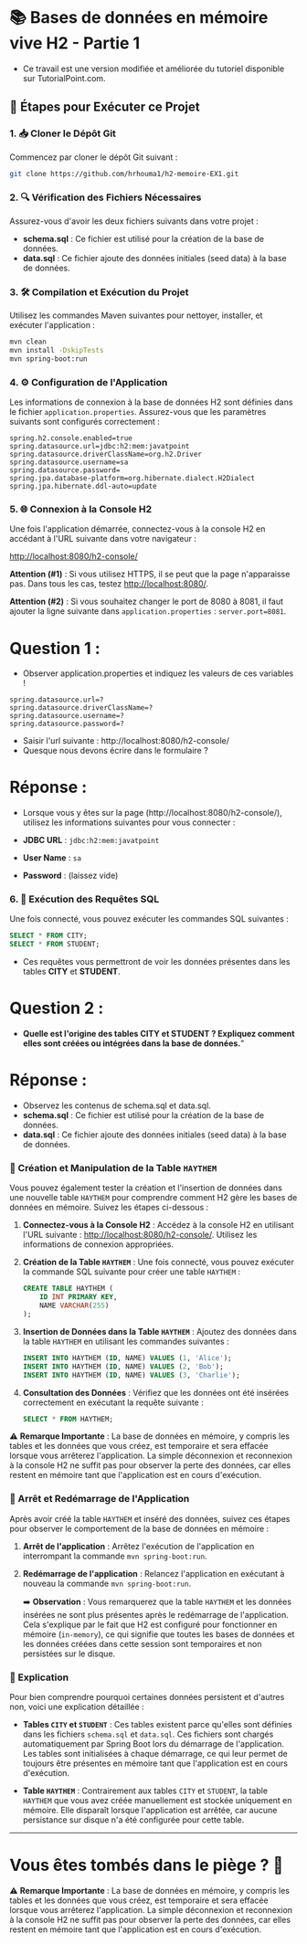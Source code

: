# 📚 Bases de données en mémoire vive H2 - Partie 1

- Ce travail est une version modifiée et améliorée du tutoriel disponible sur TutorialPoint.com.

## 🚀 Étapes pour Exécuter ce Projet

### 1. 📥 Cloner le Dépôt Git

Commencez par cloner le dépôt Git suivant :

```bash
git clone https://github.com/hrhouma1/h2-memoire-EX1.git
```

### 2. 🔍 Vérification des Fichiers Nécessaires

Assurez-vous d'avoir les deux fichiers suivants dans votre projet :

- **schema.sql** : Ce fichier est utilisé pour la création de la base de données.
- **data.sql** : Ce fichier ajoute des données initiales (seed data) à la base de données.

### 3. 🛠️ Compilation et Exécution du Projet

Utilisez les commandes Maven suivantes pour nettoyer, installer, et exécuter l'application :

```bash
mvn clean
mvn install -DskipTests
mvn spring-boot:run
```

### 4. ⚙️ Configuration de l'Application

Les informations de connexion à la base de données H2 sont définies dans le fichier `application.properties`. Assurez-vous que les paramètres suivants sont configurés correctement :

```properties
spring.h2.console.enabled=true
spring.datasource.url=jdbc:h2:mem:javatpoint
spring.datasource.driverClassName=org.h2.Driver
spring.datasource.username=sa
spring.datasource.password=
spring.jpa.database-platform=org.hibernate.dialect.H2Dialect
spring.jpa.hibernate.ddl-auto=update
```

### 5. 🌐 Connexion à la Console H2

Une fois l'application démarrée, connectez-vous à la console H2 en accédant à l'URL suivante dans votre navigateur :

[http://localhost:8080/h2-console/](http://localhost:8080/h2-console/)

**Attention (#1)** : Si vous utilisez HTTPS, il se peut que la page n'apparaisse pas. Dans tous les cas, testez [http://localhost:8080/](http://localhost:8080/).

**Attention (#2)** : Si vous souhaitez changer le port de 8080 à 8081, il faut ajouter la ligne suivante dans `application.properties` : `server.port=8081`.

# Question 1 : 
- Observer application.properties et indiquez les valeurs de ces variables !

```properties
spring.datasource.url=?
spring.datasource.driverClassName=?
spring.datasource.username=?
spring.datasource.password=?
```

- Saisir l'url suivante : http://localhost:8080/h2-console/
- Quesque nous devons écrire dans le formulaire ?

# Réponse : 

- Lorsque vous y êtes sur la page (http://localhost:8080/h2-console/), utilisez les informations suivantes pour vous connecter :

- **JDBC URL** : `jdbc:h2:mem:javatpoint`
- **User Name** : `sa`
- **Password** : (laissez vide)

### 6. 🔎 Exécution des Requêtes SQL

Une fois connecté, vous pouvez exécuter les commandes SQL suivantes :

```sql
SELECT * FROM CITY;
SELECT * FROM STUDENT;
```



- Ces requêtes vous permettront de voir les données présentes dans les tables **CITY** et **STUDENT**.

# Question 2 : 

- **Quelle est l'origine des tables CITY et STUDENT ? Expliquez comment elles sont créées ou intégrées dans la base de données.**"

# Réponse  : 
- Observez les contenus de schema.sql et data.sql.
- **schema.sql** : Ce fichier est utilisé pour la création de la base de données.
- **data.sql** : Ce fichier ajoute des données initiales (seed data) à la base de données.


### 🎯 Création et Manipulation de la Table `HAYTHEM`

Vous pouvez également tester la création et l'insertion de données dans une nouvelle table `HAYTHEM` pour comprendre comment H2 gère les bases de données en mémoire. Suivez les étapes ci-dessous :

1. **Connectez-vous à la Console H2** : Accédez à la console H2 en utilisant l'URL suivante : [http://localhost:8080/h2-console/](http://localhost:8080/h2-console/). Utilisez les informations de connexion appropriées.

2. **Création de la Table `HAYTHEM`** : Une fois connecté, vous pouvez exécuter la commande SQL suivante pour créer une table `HAYTHEM` :

   ```sql
   CREATE TABLE HAYTHEM (
       ID INT PRIMARY KEY,
       NAME VARCHAR(255)
   );
   ```

3. **Insertion de Données dans la Table `HAYTHEM`** : Ajoutez des données dans la table `HAYTHEM` en utilisant les commandes suivantes :

   ```sql
   INSERT INTO HAYTHEM (ID, NAME) VALUES (1, 'Alice');
   INSERT INTO HAYTHEM (ID, NAME) VALUES (2, 'Bob');
   INSERT INTO HAYTHEM (ID, NAME) VALUES (3, 'Charlie');
   ```

4. **Consultation des Données** : Vérifiez que les données ont été insérées correctement en exécutant la requête suivante :

   ```sql
   SELECT * FROM HAYTHEM;
   ```

⚠️ **Remarque Importante** : La base de données en mémoire, y compris les tables et les données que vous créez, est temporaire et sera effacée lorsque vous arrêterez l'application. La simple déconnexion et reconnexion à la console H2 ne suffit pas pour observer la perte des données, car elles restent en mémoire tant que l'application est en cours d'exécution.

### 🔄 Arrêt et Redémarrage de l'Application

Après avoir créé la table `HAYTHEM` et inséré des données, suivez ces étapes pour observer le comportement de la base de données en mémoire :

1. **Arrêt de l'application** : Arrêtez l'exécution de l'application en interrompant la commande `mvn spring-boot:run`.

2. **Redémarrage de l'application** : Relancez l'application en exécutant à nouveau la commande `mvn spring-boot:run`.

   ➡️ **Observation** : Vous remarquerez que la table `HAYTHEM` et les données insérées ne sont plus présentes après le redémarrage de l'application. Cela s'explique par le fait que H2 est configuré pour fonctionner en mémoire (`in-memory`), ce qui signifie que toutes les bases de données et les données créées dans cette session sont temporaires et non persistées sur le disque.

### 📝 Explication

Pour bien comprendre pourquoi certaines données persistent et d'autres non, voici une explication détaillée :

- **Tables `CITY` et `STUDENT`** : Ces tables existent parce qu'elles sont définies dans les fichiers `schema.sql` et `data.sql`. Ces fichiers sont chargés automatiquement par Spring Boot lors du démarrage de l'application. Les tables sont initialisées à chaque démarrage, ce qui leur permet de toujours être présentes en mémoire tant que l'application est en cours d'exécution.

- **Table `HAYTHEM`** : Contrairement aux tables `CITY` et `STUDENT`, la table `HAYTHEM` que vous avez créée manuellement est stockée uniquement en mémoire. Elle disparaît lorsque l'application est arrêtée, car aucune persistance sur disque n'a été configurée pour cette table.

---

# Vous êtes tombés dans le piège ? 🎯

⚠️ **Remarque Importante** : La base de données en mémoire, y compris les tables et les données que vous créez, est temporaire et sera effacée lorsque vous arrêterez l'application. La simple déconnexion et reconnexion à la console H2 ne suffit pas pour observer la perte des données, car elles restent en mémoire tant que l'application est en cours d'exécution.
